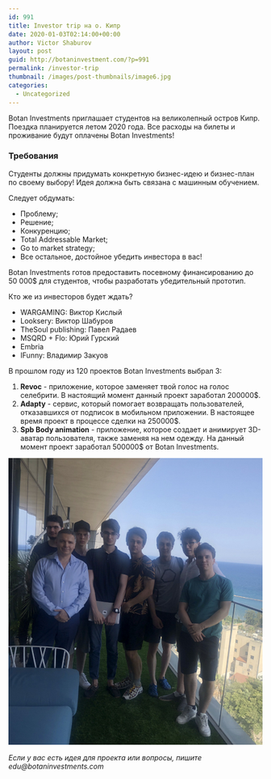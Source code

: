```yaml
---
id: 991
title: Investor trip на о. Кипр
date: 2020-01-03T02:14:00+00:00
author: Victor Shaburov
layout: post
guid: http://botaninvestment.com/?p=991
permalink: /investor-trip
thumbnail: /images/post-thumbnails/image6.jpg
categories:
  - Uncategorized
---
```



Botan Investments приглашает студентов на великолепный остров Кипр. Поездка планируется летом 2020 года. Все расходы на билеты и проживание будут оплачены Botan Investments!

### Требования

Студенты должны придумать конкретную бизнес-идею и бизнес-план по своему выбору! Идея должна быть связана с машинным обучением.

Следует обдумать:
* Проблему;
* Решение;
* Конкуренцию;
* Total Addressable Market;
* Go to market strategy;
* Все остальное, достойное убедить инвестора в вас!

Botan Investments готов предоставить посевному финансированию до 50 000$ для студентов, чтобы разработать убедительный прототип.

Кто же из инвесторов будет ждать?
* WARGAMING: Виктор Кислый
* Looksery: Виктор Шабуров
* TheSoul publishing: Павел Радаев
* MSQRD + Flo: Юрий Гурский
* Embria
* IFunny: Владимир Закуов

В прошлом году из 120 проектов Botan Investments выбрал 3:
1. **Revoc** - приложение, которое заменяет твой голос на голос селебрити. В настоящий момент данный проект заработал 200000$.
2. **Adapty** - сервис, который помогает возвращать пользователей, отказавшихся от подписок в мобильном приложении. В настоящее время проект в процессе сделки на 250000$.
3. **Spb Body animation** - приложение, которое создает и анимирует 3D-аватар пользователя, также заменяя на нем одежду. На данный момент проект заработал 500000$ от Botan Investments.

![2019 winners](/images/post-thumbnails/image7.jpg)

_Если у вас есть идея для проекта или вопросы, пишите edu@botaninvestments.com_

